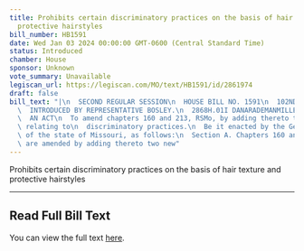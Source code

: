```yaml
---
title: Prohibits certain discriminatory practices on the basis of hair texture and
  protective hairstyles
bill_number: HB1591
date: Wed Jan 03 2024 00:00:00 GMT-0600 (Central Standard Time)
status: Introduced
chamber: House
sponsor: Unknown
vote_summary: Unavailable
legiscan_url: https://legiscan.com/MO/text/HB1591/id/2861974
draft: false
bill_text: "|\n  SECOND REGULAR SESSION\n  HOUSE BILL NO. 1591\n  102ND GENERAL ASSEMBLY\n\
  \  INTRODUCED BY REPRESENTATIVE BOSLEY.\n  2868H.01I DANARADEMANMILLER,ChiefClerk\n\
  \  AN ACT\n  To amend chapters 160 and 213, RSMo, by adding thereto two new sections\
  \ relating to\n  discriminatory practices.\n  Be it enacted by the General Assembly\
  \ of the state of Missouri, as follows:\n  Section A. Chapters 160 and 213, RSMo,\
  \ are amended by adding thereto two new"
---
```

Prohibits certain discriminatory practices on the basis of hair texture and protective hairstyles

---

## Read Full Bill Text

You can view the full text [here](https://legiscan.com/MO/text/HB1591/id/2861974).
